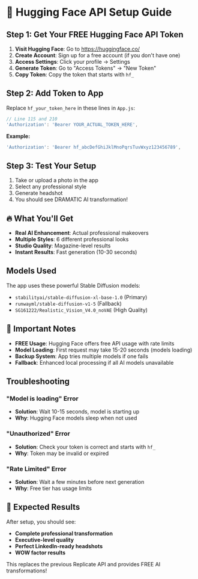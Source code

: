 # 🤗 Hugging Face API Setup Guide

## Step 1: Get Your FREE Hugging Face API Token

1. **Visit Hugging Face**: Go to https://huggingface.co/
2. **Create Account**: Sign up for a free account (if you don't have one)
3. **Access Settings**: Click your profile → Settings
4. **Generate Token**: Go to "Access Tokens" → "New Token"
5. **Copy Token**: Copy the token that starts with `hf_`

## Step 2: Add Token to App

Replace `hf_your_token_here` in these lines in `App.js`:

```javascript
// Line 115 and 210
'Authorization': 'Bearer YOUR_ACTUAL_TOKEN_HERE',
```

**Example:**
```javascript
'Authorization': 'Bearer hf_abcDefGhiJklMnoPqrsTuvWxyz123456789',
```

## Step 3: Test Your Setup

1. Take or upload a photo in the app
2. Select any professional style  
3. Generate headshot
4. You should see DRAMATIC AI transformation!

## 🔥 What You'll Get

- **Real AI Enhancement**: Actual professional makeovers
- **Multiple Styles**: 6 different professional looks
- **Studio Quality**: Magazine-level results
- **Instant Results**: Fast generation (10-30 seconds)

## Models Used

The app uses these powerful Stable Diffusion models:
- `stabilityai/stable-diffusion-xl-base-1.0` (Primary)
- `runwayml/stable-diffusion-v1-5` (Fallback)
- `SG161222/Realistic_Vision_V4.0_noVAE` (High Quality)

## 🚨 Important Notes

- **FREE Usage**: Hugging Face offers free API usage with rate limits
- **Model Loading**: First request may take 15-20 seconds (models loading)
- **Backup System**: App tries multiple models if one fails
- **Fallback**: Enhanced local processing if all AI models unavailable

## Troubleshooting

### "Model is loading" Error
- **Solution**: Wait 10-15 seconds, model is starting up
- **Why**: Hugging Face models sleep when not used

### "Unauthorized" Error  
- **Solution**: Check your token is correct and starts with `hf_`
- **Why**: Token may be invalid or expired

### "Rate Limited" Error
- **Solution**: Wait a few minutes before next generation
- **Why**: Free tier has usage limits

## 🎯 Expected Results

After setup, you should see:
- **Complete professional transformation**
- **Executive-level quality**
- **Perfect LinkedIn-ready headshots**
- **WOW factor results**

This replaces the previous Replicate API and provides FREE AI transformations!